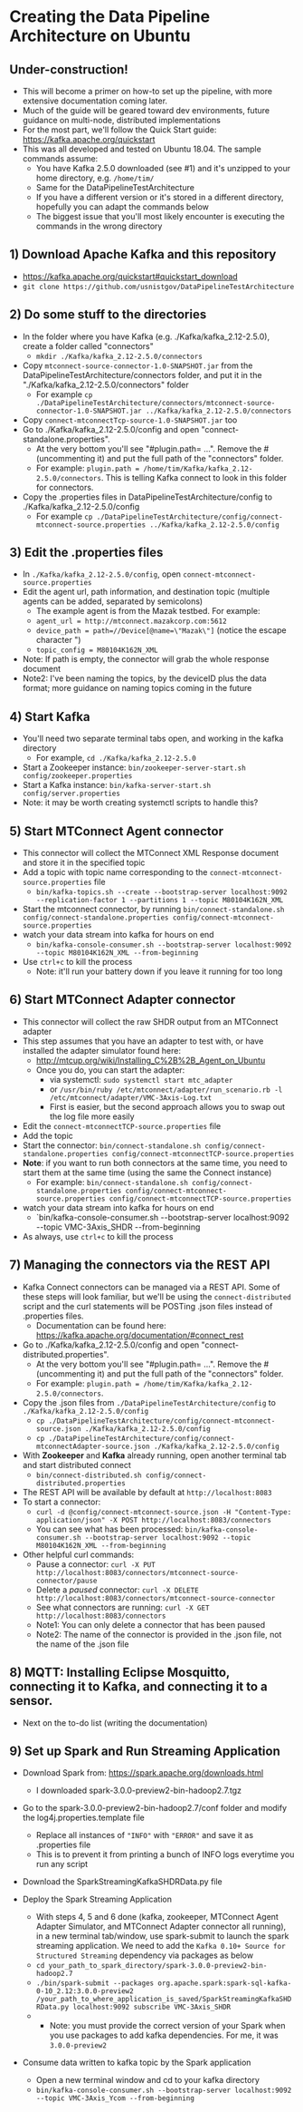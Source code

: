 # Creating the Data Pipeline Architecture on Ubuntu

## Under-construction!
- This will become a primer on how-to set up the pipeline, with more extensive documentation coming later.
- Much of the guide will be geared toward dev environments, future guidance on multi-node, distributed implementations
- For the most part, we'll follow the Quick Start guide: https://kafka.apache.org/quickstart
- This was all developed and tested on Ubuntu 18.04. The sample commands assume:
  - You have Kafka 2.5.0 downloaded (see #1) and it's unzipped to your home directory, e.g. `/home/tim/`
  - Same for the DataPipelineTestArchitecture
  - If you have a different version or it's stored in a different directory, hopefully you can adapt the commands below
  - The biggest issue that you'll most likely encounter is executing the commands in the wrong directory

## 1) Download Apache Kafka and this repository
- https://kafka.apache.org/quickstart#quickstart_download
- `git clone https://github.com/usnistgov/DataPipelineTestArchitecture`

## 2) Do some stuff to the directories
- In the folder where you have Kafka (e.g. ./Kafka/kafka_2.12-2.5.0), create a folder called "connectors"
  - `mkdir ./Kafka/kafka_2.12-2.5.0/connectors`
- Copy `mtconnect-source-connector-1.0-SNAPSHOT.jar` from the DataPipelineTestArchitecture/connectors folder, and put it in the "./Kafka/kafka_2.12-2.5.0/connectors" folder
  - For example `cp ./DataPipelineTestArchitecture/connectors/mtconnect-source-connector-1.0-SNAPSHOT.jar ../Kafka/kafka_2.12-2.5.0/connectors`
- Copy `connect-mtconnectTcp-source-1.0-SNAPSHOT.jar` too
- Go to ./Kafka/kafka_2.12-2.5.0/config and open "connect-standalone.properties".
  - At the very bottom you'll see "#plugin.path= ...". Remove the # (uncommenting it) and put the full path of the "connectors" folder.    
  - For example: `plugin.path = /home/tim/Kafka/kafka_2.12-2.5.0/connectors`. This is telling Kafka connect to look in this folder for connectors.
- Copy the .properties files in DataPipelineTestArchitecture/config to ./Kafka/kafka_2.12-2.5.0/config
  - For example `cp ./DataPipelineTestArchitecture/config/connect-mtconnect-source.properties ../Kafka/kafka_2.12-2.5.0/config`

## 3) Edit the .properties files
- In `./Kafka/kafka_2.12-2.5.0/config`, open `connect-mtconnect-source.properties`
- Edit the agent url, path information, and destination topic (multiple agents can be added, separated by semicolons)
  - The example agent is from the Mazak testbed. For example:
  - `agent_url = http://mtconnect.mazakcorp.com:5612`
  - `device_path = path=//Device[@name=\"Mazak\"]` (notice the escape character \")
  - `topic_config = M80104K162N_XML`
- Note: If path is empty, the connector will grab the whole response document
- Note2: I've been naming the topics, by the deviceID plus the data format; more guidance on naming topics coming in the future


## 4) Start Kafka
- You'll need two separate terminal tabs open, and working in the kafka directory
  - For example, `cd ./Kafka/kafka_2.12-2.5.0`
- Start a Zookeeper instance: `bin/zookeeper-server-start.sh config/zookeeper.properties`
- Start a Kafka instance: `bin/kafka-server-start.sh config/server.properties`
- Note: it may be worth creating systemctl scripts to handle this?

## 5) Start MTConnect Agent connector
- This connector will collect the MTConnect XML Response document and store it in the specified topic
- Add a topic with topic name corresponding to the `connect-mtconnect-source.properties` file
  - `bin/kafka-topics.sh --create --bootstrap-server localhost:9092 --replication-factor 1 --partitions 1 --topic M80104K162N_XML`
- Start the mtconnect connector, by running `bin/connect-standalone.sh config/connect-standalone.properties config/connect-mtconnect-source.properties`
- watch your data stream into kafka for hours on end
  - `bin/kafka-console-consumer.sh --bootstrap-server localhost:9092 --topic M80104K162N_XML --from-beginning`
- Use `ctrl+c` to kill the process
  - Note: it'll run your battery down if you leave it running for too long
  
## 6) Start MTConnect Adapter connector
- This connector will collect the raw SHDR output from an MTConnect adapter
- This step assumes that you have an adapter to test with, or have installed the adapter simulator found here:
  - http://mtcup.org/wiki/Installing_C%2B%2B_Agent_on_Ubuntu
  - Once you do, you can start the adapter:
    - via systemctl: `sudo systemctl start mtc_adapter`
    - or `/usr/bin/ruby /etc/mtconnect/adapter/run_scenario.rb -l /etc/mtconnect/adapter/VMC-3Axis-Log.txt`
    - First is easier, but the second approach allows you to swap out the log file more easily
- Edit the `connect-mtconnectTCP-source.properties` file
- Add the topic
- Start the connector: `bin/connect-standalone.sh config/connect-standalone.properties config/connect-mtconnectTCP-source.properties`
- **Note**: if you want to run both connectors at the same time, you need to start them at the same time (using the same the Connect instance)
  - For example: `bin/connect-standalone.sh config/connect-standalone.properties config/connect-mtconnect-source.properties config/connect-mtconnectTCP-source.properties`
- watch your data stream into kafka for hours on end
  - `bin/kafka-console-consumer.sh --bootstrap-server localhost:9092 --topic VMC-3Axis_SHDR --from-beginning
- As always, use `ctrl+c` to kill the process

## 7) Managing the connectors via the REST API
- Kafka Connect connectors can be managed via a REST API. Some of these steps will look familiar, but we'll be using the `connect-distributed` script and the curl statements will be POSTing .json files instead of .properties files.
  - Documentation can be found here: https://kafka.apache.org/documentation/#connect_rest
- Go to ./Kafka/kafka_2.12-2.5.0/config and open "connect-distributed.properties".
  - At the very bottom you'll see "#plugin.path= ...". Remove the # (uncommenting it) and put the full path of the "connectors" folder.    
  - For example: `plugin.path = /home/tim/Kafka/kafka_2.12-2.5.0/connectors`.
- Copy the .json files from `./DataPipelineTestArchitecture/config` to `./Kafka/kafka_2.12-2.5.0/config`
  - `cp ./DataPipelineTestArchitecture/config/connect-mtconnect-source.json ./Kafka/kafka_2.12-2.5.0/config`
  - `cp ./DataPipelineTestArchitecture/config/connect-mtconnectAdapter-source.json ./Kafka/kafka_2.12-2.5.0/config`
- With **Zookeeper** and **Kafka** already running, open another terminal tab and start distributed connect
  - `bin/connect-distributed.sh config/connect-distributed.properties`
- The REST API will be available by default at `http://localhost:8083`
- To start a connector:
  - `curl -d @config/connect-mtconnect-source.json -H "Content-Type: application/json" -X POST http://localhost:8083/connectors`
  - You can see what has been processed: `bin/kafka-console-consumer.sh --bootstrap-server localhost:9092 --topic M80104K162N_XML --from-beginning`
- Other helpful curl commands:
  - Pause a connector: `curl -X PUT http://localhost:8083/connectors/mtconnect-source-connector/pause`
  - Delete a *paused* connector: `curl -X DELETE http://localhost:8083/connectors/mtconnect-source-connector`
  - See what connectors are running: `curl -X GET http://localhost:8083/connectors`
  - Note1: You can only delete a connector that has been paused
  - Note2: The name of the connector is provided in the .json file, not the name of the .json file  
  
## 8) MQTT: Installing Eclipse Mosquitto, connecting it to Kafka, and connecting it to a sensor.
- Next on the to-do list (writing the documentation)


## 9) Set up Spark and Run Streaming Application

- Download Spark from: https://spark.apache.org/downloads.html
  - I downloaded spark-3.0.0-preview2-bin-hadoop2.7.tgz

- Go to the spark-3.0.0-preview2-bin-hadoop2.7/conf folder and modify the log4j.properties.template file 
  - Replace all instances of `"INFO"` with `"ERROR"` and save it as .properties file
  - This is to prevent it from printing a bunch of INFO logs everytime you run any script
  
- Download the SparkStreamingKafkaSHDRData.py file
  
- Deploy the Spark Streaming Application
  - With steps 4, 5 and 6 done (kafka, zookeeper, MTConnect Agent Adapter Simulator, and MTConnect Adapter connector all running), in a new terminal tab/window, use spark-submit to launch the spark streaming application. We need to add the `Kafka 0.10+ Source for Structured Streaming` dependency via packages as below
  - `cd your_path_to_spark_directory/spark-3.0.0-preview2-bin-hadoop2.7`
  - `./bin/spark-submit --packages org.apache.spark:spark-sql-kafka-0-10_2.12:3.0.0-preview2 /your_path_to_where_application_is_saved/SparkStreamingKafkaSHDRData.py localhost:9092 subscribe VMC-3Axis_SHDR`
  - * Note: you must provide the correct version of your Spark when you use packages to add kafka dependencies. For me, it was `3.0.0-preview2`
  
- Consume data written to kafka topic by the Spark application
  - Open a new terminal window and cd to your kafka directory
  - `bin/kafka-console-consumer.sh --bootstrap-server localhost:9092 --topic VMC-3Axis_Ycom --from-beginning`

